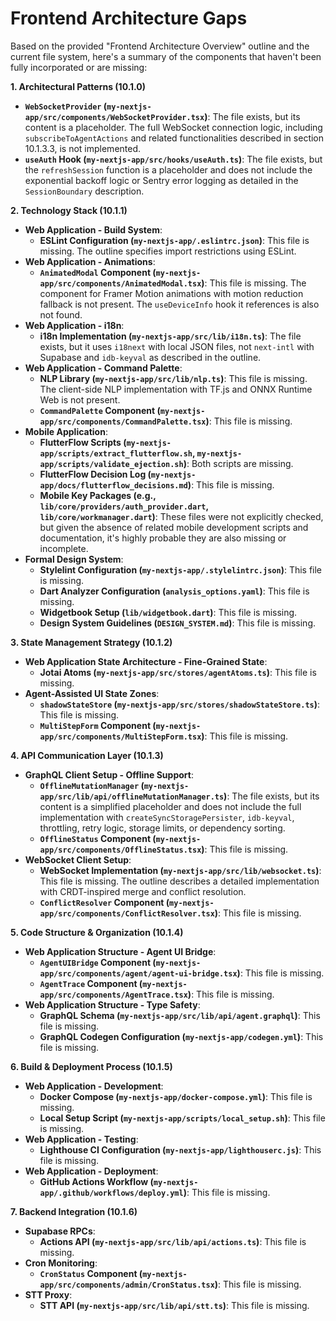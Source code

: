 # Frontend Architecture Gaps

Based on the provided "Frontend Architecture Overview" outline and the current file system, here's a summary of the components that haven't been fully incorporated or are missing:

**1. Architectural Patterns (10.1.0)**
*   **`WebSocketProvider` (`my-nextjs-app/src/components/WebSocketProvider.tsx`)**: The file exists, but its content is a placeholder. The full WebSocket connection logic, including `subscribeToAgentActions` and related functionalities described in section 10.1.3.3, is not implemented.
*   **`useAuth` Hook (`my-nextjs-app/src/hooks/useAuth.ts`)**: The file exists, but the `refreshSession` function is a placeholder and does not include the exponential backoff logic or Sentry error logging as detailed in the `SessionBoundary` description.

**2. Technology Stack (10.1.1)**
*   **Web Application - Build System**:
    *   **ESLint Configuration (`my-nextjs-app/.eslintrc.json`)**: This file is missing. The outline specifies import restrictions using ESLint.
*   **Web Application - Animations**:
    *   **`AnimatedModal` Component (`my-nextjs-app/src/components/AnimatedModal.tsx`)**: This file is missing. The component for Framer Motion animations with motion reduction fallback is not present. The `useDeviceInfo` hook it references is also not found.
*   **Web Application - i18n**:
    *   **i18n Implementation (`my-nextjs-app/src/lib/i18n.ts`)**: The file exists, but it uses `i18next` with local JSON files, not `next-intl` with Supabase and `idb-keyval` as described in the outline.
*   **Web Application - Command Palette**:
    *   **NLP Library (`my-nextjs-app/src/lib/nlp.ts`)**: This file is missing. The client-side NLP implementation with TF.js and ONNX Runtime Web is not present.
    *   **`CommandPalette` Component (`my-nextjs-app/src/components/CommandPalette.tsx`)**: This file is missing.
*   **Mobile Application**:
    *   **FlutterFlow Scripts (`my-nextjs-app/scripts/extract_flutterflow.sh`, `my-nextjs-app/scripts/validate_ejection.sh`)**: Both scripts are missing.
    *   **FlutterFlow Decision Log (`my-nextjs-app/docs/flutterflow_decisions.md`)**: This file is missing.
    *   **Mobile Key Packages (e.g., `lib/core/providers/auth_provider.dart`, `lib/core/workmanager.dart`)**: These files were not explicitly checked, but given the absence of related mobile development scripts and documentation, it's highly probable they are also missing or incomplete.
*   **Formal Design System**:
    *   **Stylelint Configuration (`my-nextjs-app/.stylelintrc.json`)**: This file is missing.
    *   **Dart Analyzer Configuration (`analysis_options.yaml`)**: This file is missing.
    *   **Widgetbook Setup (`lib/widgetbook.dart`)**: This file is missing.
    *   **Design System Guidelines (`DESIGN_SYSTEM.md`)**: This file is missing.

**3. State Management Strategy (10.1.2)**
*   **Web Application State Architecture - Fine-Grained State**:
    *   **Jotai Atoms (`my-nextjs-app/src/stores/agentAtoms.ts`)**: This file is missing.
*   **Agent-Assisted UI State Zones**:
    *   **`shadowStateStore` (`my-nextjs-app/src/stores/shadowStateStore.ts`)**: This file is missing.
    *   **`MultiStepForm` Component (`my-nextjs-app/src/components/MultiStepForm.tsx`)**: This file is missing.

**4. API Communication Layer (10.1.3)**
*   **GraphQL Client Setup - Offline Support**:
    *   **`OfflineMutationManager` (`my-nextjs-app/src/lib/api/offlineMutationManager.ts`)**: The file exists, but its content is a simplified placeholder and does not include the full implementation with `createSyncStoragePersister`, `idb-keyval`, throttling, retry logic, storage limits, or dependency sorting.
    *   **`OfflineStatus` Component (`my-nextjs-app/src/components/OfflineStatus.tsx`)**: This file is missing.
*   **WebSocket Client Setup**:
    *   **WebSocket Implementation (`my-nextjs-app/src/lib/websocket.ts`)**: This file is missing. The outline describes a detailed implementation with CRDT-inspired merge and conflict resolution.
    *   **`ConflictResolver` Component (`my-nextjs-app/src/components/ConflictResolver.tsx`)**: This file is missing.

**5. Code Structure & Organization (10.1.4)**
*   **Web Application Structure - Agent UI Bridge**:
    *   **`AgentUIBridge` Component (`my-nextjs-app/src/components/agent/agent-ui-bridge.tsx`)**: This file is missing.
    *   **`AgentTrace` Component (`my-nextjs-app/src/components/AgentTrace.tsx`)**: This file is missing.
*   **Web Application Structure - Type Safety**:
    *   **GraphQL Schema (`my-nextjs-app/src/lib/api/agent.graphql`)**: This file is missing.
    *   **GraphQL Codegen Configuration (`my-nextjs-app/codegen.yml`)**: This file is missing.

**6. Build & Deployment Process (10.1.5)**
*   **Web Application - Development**:
    *   **Docker Compose (`my-nextjs-app/docker-compose.yml`)**: This file is missing.
    *   **Local Setup Script (`my-nextjs-app/scripts/local_setup.sh`)**: This file is missing.
*   **Web Application - Testing**:
    *   **Lighthouse CI Configuration (`my-nextjs-app/lighthouserc.js`)**: This file is missing.
*   **Web Application - Deployment**:
    *   **GitHub Actions Workflow (`my-nextjs-app/.github/workflows/deploy.yml`)**: This file is missing.

**7. Backend Integration (10.1.6)**
*   **Supabase RPCs**:
    *   **Actions API (`my-nextjs-app/src/lib/api/actions.ts`)**: This file is missing.
*   **Cron Monitoring**:
    *   **`CronStatus` Component (`my-nextjs-app/src/components/admin/CronStatus.tsx`)**: This file is missing.
*   **STT Proxy**:
    *   **STT API (`my-nextjs-app/src/lib/api/stt.ts`)**: This file is missing.
